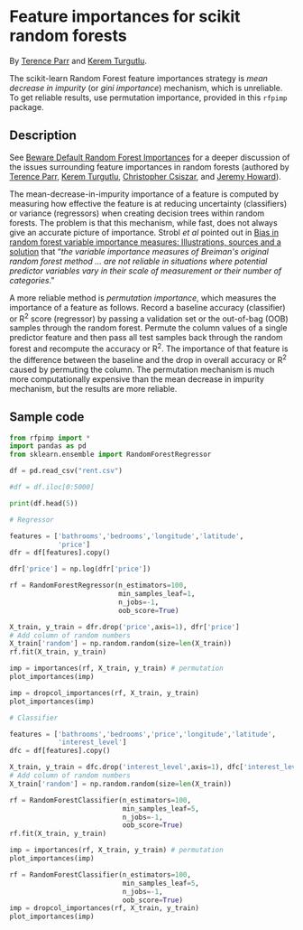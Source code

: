 # Feature importances for scikit random forests

By <a href="http://parrt.cs.usfca.edu">Terence Parr</a> and <a href="https://www.linkedin.com/in/kerem-turgutlu-12906b65/">Kerem Turgutlu</a>.

The scikit-learn Random Forest feature importances strategy is <i>mean decrease in impurity</i> (or <i>gini importance</i>) mechanism, which is unreliable.
To get reliable results, use permutation importance, provided in this `rfpimp` package.

## Description

See <a href="http://parrt.cs.usfca.edu/doc/rf-importance/index.html">Beware Default Random Forest Importances</a> for a deeper discussion of the issues surrounding feature importances in random forests (authored by <a href="http://parrt.cs.usfca.edu">Terence Parr</a>, <a href="https://www.linkedin.com/in/kerem-turgutlu-12906b65/">Kerem Turgutlu</a>, <a href="https://www.linkedin.com/in/cpcsiszar/">Christopher Csiszar</a>, and <a href="http://www.fast.ai/about/#jeremy">Jeremy Howard</a>).

The mean-decrease-in-impurity importance of a feature is computed by measuring how effective the feature is at reducing uncertainty (classifiers) or variance (regressors) when creating decision trees within random forests.  The problem is that this mechanism, while fast, does not always give an accurate picture of importance. Strobl <i>et al</i> pointed out in <a href="https://link.springer.com/article/10.1186%2F1471-2105-8-25">Bias in random forest variable importance measures: Illustrations, sources and a solution</a> that &ldquo;<i>the variable importance measures of Breiman's original random forest method ... are not reliable in situations where potential predictor variables vary in their scale of measurement or their number of categories</i>.&rdquo; 

A more reliable method is <i>permutation importance</i>, which measures the importance of a feature as follows. Record a baseline accuracy (classifier) or R<sup>2</sup> score (regressor) by passing a  validation set or the out-of-bag (OOB) samples through the random forest.  Permute the column values of a single predictor feature and then pass all test samples back through the random forest and recompute the accuracy or R<sup>2</sup>. The importance of that feature is the difference between the baseline and the drop in overall accuracy or R<sup>2</sup> caused by permuting the column. The permutation mechanism is much more computationally expensive than the mean decrease in impurity mechanism, but the results are more reliable.

## Sample code

```python
from rfpimp import *
import pandas as pd
from sklearn.ensemble import RandomForestRegressor

df = pd.read_csv("rent.csv")

#df = df.iloc[0:5000]

print(df.head(5))

# Regressor

features = ['bathrooms','bedrooms','longitude','latitude',
            'price']
dfr = df[features].copy()

dfr['price'] = np.log(dfr['price'])

rf = RandomForestRegressor(n_estimators=100,
                           min_samples_leaf=1,
                           n_jobs=-1,
                           oob_score=True)

X_train, y_train = dfr.drop('price',axis=1), dfr['price']
# Add column of random numbers
X_train['random'] = np.random.random(size=len(X_train))
rf.fit(X_train, y_train)

imp = importances(rf, X_train, y_train) # permutation
plot_importances(imp)

imp = dropcol_importances(rf, X_train, y_train)
plot_importances(imp)

# Classifier

features = ['bathrooms','bedrooms','price','longitude','latitude',
            'interest_level']
dfc = df[features].copy()

X_train, y_train = dfc.drop('interest_level',axis=1), dfc['interest_level']
# Add column of random numbers
X_train['random'] = np.random.random(size=len(X_train))

rf = RandomForestClassifier(n_estimators=100,
                            min_samples_leaf=5,
                            n_jobs=-1,
                            oob_score=True)
rf.fit(X_train, y_train)

imp = importances(rf, X_train, y_train) # permutation
plot_importances(imp)

rf = RandomForestClassifier(n_estimators=100,
                            min_samples_leaf=5,
                            n_jobs=-1,
                            oob_score=True)
imp = dropcol_importances(rf, X_train, y_train)
plot_importances(imp)
```
